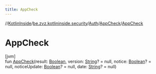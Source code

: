 ```yaml
---
title: AppCheck
---
```

//[KotlinInside](../../../../index.html)/[be.zvz.kotlininside.security](../../index.html)/[Auth](../index.html)/[AppCheck](index.html)/[AppCheck](-app-check.html)



# AppCheck



[jvm]\
fun [AppCheck](-app-check.html)(result: [Boolean](https://kotlinlang.org/api/latest/jvm/stdlib/kotlin/-boolean/index.html), version: [String](https://kotlinlang.org/api/latest/jvm/stdlib/kotlin/-string/index.html)? = null, notice: [Boolean](https://kotlinlang.org/api/latest/jvm/stdlib/kotlin/-boolean/index.html)? = null, noticeUpdate: [Boolean](https://kotlinlang.org/api/latest/jvm/stdlib/kotlin/-boolean/index.html)? = null, date: [String](https://kotlinlang.org/api/latest/jvm/stdlib/kotlin/-string/index.html)? = null)




